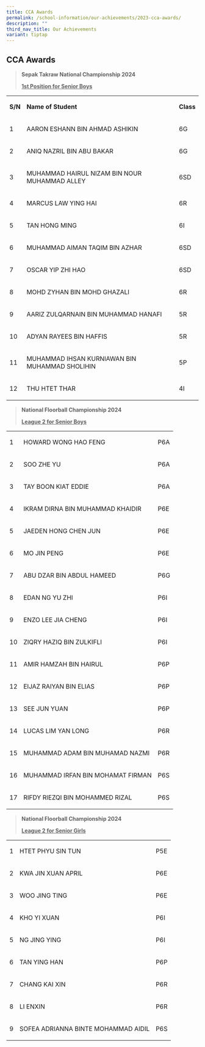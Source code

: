 ```yaml
---
title: CCA Awards
permalink: /school-information/our-achievements/2023-cca-awards/
description: ""
third_nav_title: Our Achievements
variant: tiptap
---
```

<h2>CCA Awards</h2>
<blockquote>
<p><strong>Sepak Takraw National Championship 2024</strong>
</p>
<p><strong><u>1st Position for Senior Boys</u></strong>
</p>
</blockquote>
<table style="minWidth: 75px">
<colgroup>
<col>
<col>
<col>
</colgroup>
<tbody>
<tr>
<td rowspan="1" colspan="1">
<p><strong>S/N</strong>
</p>
</td>
<td rowspan="1" colspan="1">
<p><strong>Name of Student</strong>
</p>
</td>
<td rowspan="1" colspan="1">
<p><strong>Class</strong>
</p>
</td>
</tr>
<tr>
<td rowspan="1" colspan="1">
<p>1</p>
</td>
<td rowspan="1" colspan="1">
<p>AARON ESHANN BIN AHMAD ASHIKIN</p>
</td>
<td rowspan="1" colspan="1">
<p>6G</p>
</td>
</tr>
<tr>
<td rowspan="1" colspan="1">
<p>2</p>
</td>
<td rowspan="1" colspan="1">
<p>ANIQ NAZRIL BIN ABU BAKAR</p>
</td>
<td rowspan="1" colspan="1">
<p>6G</p>
</td>
</tr>
<tr>
<td rowspan="1" colspan="1">
<p>3</p>
</td>
<td rowspan="1" colspan="1">
<p>MUHAMMAD HAIRUL NIZAM BIN NOUR MUHAMMAD ALLEY</p>
</td>
<td rowspan="1" colspan="1">
<p>6SD</p>
</td>
</tr>
<tr>
<td rowspan="1" colspan="1">
<p>4</p>
</td>
<td rowspan="1" colspan="1">
<p>MARCUS LAW YING HAI</p>
</td>
<td rowspan="1" colspan="1">
<p>6R</p>
</td>
</tr>
<tr>
<td rowspan="1" colspan="1">
<p>5</p>
</td>
<td rowspan="1" colspan="1">
<p>TAN HONG MING</p>
</td>
<td rowspan="1" colspan="1">
<p>6I</p>
</td>
</tr>
<tr>
<td rowspan="1" colspan="1">
<p>6</p>
</td>
<td rowspan="1" colspan="1">
<p>MUHAMMAD AIMAN TAQIM BIN AZHAR</p>
</td>
<td rowspan="1" colspan="1">
<p>6SD</p>
</td>
</tr>
<tr>
<td rowspan="1" colspan="1">
<p>7</p>
</td>
<td rowspan="1" colspan="1">
<p>OSCAR YIP ZHI HAO</p>
</td>
<td rowspan="1" colspan="1">
<p>6SD</p>
</td>
</tr>
<tr>
<td rowspan="1" colspan="1">
<p>8</p>
</td>
<td rowspan="1" colspan="1">
<p>MOHD ZYHAN BIN MOHD GHAZALI</p>
</td>
<td rowspan="1" colspan="1">
<p>6R</p>
</td>
</tr>
<tr>
<td rowspan="1" colspan="1">
<p>9</p>
</td>
<td rowspan="1" colspan="1">
<p>AARIZ ZULQARNAIN BIN MUHAMMAD HANAFI</p>
</td>
<td rowspan="1" colspan="1">
<p>5R</p>
</td>
</tr>
<tr>
<td rowspan="1" colspan="1">
<p>10</p>
</td>
<td rowspan="1" colspan="1">
<p>ADYAN RAYEES BIN HAFFIS</p>
</td>
<td rowspan="1" colspan="1">
<p>5R</p>
</td>
</tr>
<tr>
<td rowspan="1" colspan="1">
<p>11</p>
</td>
<td rowspan="1" colspan="1">
<p>MUHAMMAD IHSAN KURNIAWAN BIN MUHAMMAD SHOLIHIN</p>
</td>
<td rowspan="1" colspan="1">
<p>5P</p>
</td>
</tr>
<tr>
<td rowspan="1" colspan="1">
<p>12</p>
</td>
<td rowspan="1" colspan="1">
<p>THU HTET THAR</p>
</td>
<td rowspan="1" colspan="1">
<p>4I</p>
</td>
</tr>
</tbody>
</table>
<p></p>
<blockquote>
<p><strong>National Floorball Championship 2024</strong>
</p>
<p><strong><u>League 2 for Senior Boys</u></strong>
</p>
</blockquote>
<table style="minWidth: 75px">
<colgroup>
<col>
<col>
<col>
</colgroup>
<tbody>
<tr>
<td rowspan="1" colspan="1">
<p>1</p>
</td>
<td rowspan="1" colspan="1">
<p>HOWARD WONG HAO FENG</p>
</td>
<td rowspan="1" colspan="1">
<p>P6A</p>
</td>
</tr>
<tr>
<td rowspan="1" colspan="1">
<p>2</p>
</td>
<td rowspan="1" colspan="1">
<p>SOO ZHE YU</p>
</td>
<td rowspan="1" colspan="1">
<p>P6A</p>
</td>
</tr>
<tr>
<td rowspan="1" colspan="1">
<p>3</p>
</td>
<td rowspan="1" colspan="1">
<p>TAY BOON KIAT EDDIE</p>
</td>
<td rowspan="1" colspan="1">
<p>P6A</p>
</td>
</tr>
<tr>
<td rowspan="1" colspan="1">
<p>4</p>
</td>
<td rowspan="1" colspan="1">
<p>IKRAM DIRNA BIN MUHAMMAD KHAIDIR</p>
</td>
<td rowspan="1" colspan="1">
<p>P6E</p>
</td>
</tr>
<tr>
<td rowspan="1" colspan="1">
<p>5</p>
</td>
<td rowspan="1" colspan="1">
<p>JAEDEN HONG CHEN JUN</p>
</td>
<td rowspan="1" colspan="1">
<p>P6E</p>
</td>
</tr>
<tr>
<td rowspan="1" colspan="1">
<p>6</p>
</td>
<td rowspan="1" colspan="1">
<p>MO JIN PENG</p>
</td>
<td rowspan="1" colspan="1">
<p>P6E</p>
</td>
</tr>
<tr>
<td rowspan="1" colspan="1">
<p>7</p>
</td>
<td rowspan="1" colspan="1">
<p>ABU DZAR BIN ABDUL HAMEED</p>
</td>
<td rowspan="1" colspan="1">
<p>P6G</p>
</td>
</tr>
<tr>
<td rowspan="1" colspan="1">
<p>8</p>
</td>
<td rowspan="1" colspan="1">
<p>EDAN NG YU ZHI</p>
</td>
<td rowspan="1" colspan="1">
<p>P6I</p>
</td>
</tr>
<tr>
<td rowspan="1" colspan="1">
<p>9</p>
</td>
<td rowspan="1" colspan="1">
<p>ENZO LEE JIA CHENG</p>
</td>
<td rowspan="1" colspan="1">
<p>P6I</p>
</td>
</tr>
<tr>
<td rowspan="1" colspan="1">
<p>10</p>
</td>
<td rowspan="1" colspan="1">
<p>ZIQRY HAZIQ BIN ZULKIFLI</p>
</td>
<td rowspan="1" colspan="1">
<p>P6I</p>
</td>
</tr>
<tr>
<td rowspan="1" colspan="1">
<p>11</p>
</td>
<td rowspan="1" colspan="1">
<p>AMIR HAMZAH BIN HAIRUL</p>
</td>
<td rowspan="1" colspan="1">
<p>P6P</p>
</td>
</tr>
<tr>
<td rowspan="1" colspan="1">
<p>12</p>
</td>
<td rowspan="1" colspan="1">
<p>EIJAZ RAIYAN BIN ELIAS</p>
</td>
<td rowspan="1" colspan="1">
<p>P6P</p>
</td>
</tr>
<tr>
<td rowspan="1" colspan="1">
<p>13</p>
</td>
<td rowspan="1" colspan="1">
<p>SEE JUN YUAN</p>
</td>
<td rowspan="1" colspan="1">
<p>P6P</p>
</td>
</tr>
<tr>
<td rowspan="1" colspan="1">
<p>14</p>
</td>
<td rowspan="1" colspan="1">
<p>LUCAS LIM YAN LONG</p>
</td>
<td rowspan="1" colspan="1">
<p>P6R</p>
</td>
</tr>
<tr>
<td rowspan="1" colspan="1">
<p>15</p>
</td>
<td rowspan="1" colspan="1">
<p>MUHAMMAD ADAM BIN MUHAMAD NAZMI</p>
</td>
<td rowspan="1" colspan="1">
<p>P6R</p>
</td>
</tr>
<tr>
<td rowspan="1" colspan="1">
<p>16</p>
</td>
<td rowspan="1" colspan="1">
<p>MUHAMMAD IRFAN BIN MOHAMAT FIRMAN</p>
</td>
<td rowspan="1" colspan="1">
<p>P6S</p>
</td>
</tr>
<tr>
<td rowspan="1" colspan="1">
<p>17</p>
</td>
<td rowspan="1" colspan="1">
<p>RIFDY RIEZQI BIN MOHAMMED RIZAL</p>
</td>
<td rowspan="1" colspan="1">
<p>P6S</p>
</td>
</tr>
</tbody>
</table>
<blockquote>
<p><strong>National Floorball Championship 2024 </strong>
</p>
<p><strong><u>League 2 for Senior Girls</u></strong>
</p>
</blockquote>
<table style="minWidth: 75px">
<colgroup>
<col>
<col>
<col>
</colgroup>
<tbody>
<tr>
<td rowspan="1" colspan="1">
<p>1</p>
</td>
<td rowspan="1" colspan="1">
<p>HTET PHYU SIN TUN</p>
</td>
<td rowspan="1" colspan="1">
<p>P5E</p>
</td>
</tr>
<tr>
<td rowspan="1" colspan="1">
<p>2</p>
</td>
<td rowspan="1" colspan="1">
<p>KWA JIN XUAN APRIL</p>
</td>
<td rowspan="1" colspan="1">
<p>P6E</p>
</td>
</tr>
<tr>
<td rowspan="1" colspan="1">
<p>3</p>
</td>
<td rowspan="1" colspan="1">
<p>WOO JING TING</p>
</td>
<td rowspan="1" colspan="1">
<p>P6E</p>
</td>
</tr>
<tr>
<td rowspan="1" colspan="1">
<p>4</p>
</td>
<td rowspan="1" colspan="1">
<p>KHO YI XUAN</p>
</td>
<td rowspan="1" colspan="1">
<p>P6I</p>
</td>
</tr>
<tr>
<td rowspan="1" colspan="1">
<p>5</p>
</td>
<td rowspan="1" colspan="1">
<p>NG JING YING</p>
</td>
<td rowspan="1" colspan="1">
<p>P6I</p>
</td>
</tr>
<tr>
<td rowspan="1" colspan="1">
<p>6</p>
</td>
<td rowspan="1" colspan="1">
<p>TAN YING HAN</p>
</td>
<td rowspan="1" colspan="1">
<p>P6P</p>
</td>
</tr>
<tr>
<td rowspan="1" colspan="1">
<p>7</p>
</td>
<td rowspan="1" colspan="1">
<p>CHANG KAI XIN</p>
</td>
<td rowspan="1" colspan="1">
<p>P6R</p>
</td>
</tr>
<tr>
<td rowspan="1" colspan="1">
<p>8</p>
</td>
<td rowspan="1" colspan="1">
<p>LI ENXIN</p>
</td>
<td rowspan="1" colspan="1">
<p>P6R</p>
</td>
</tr>
<tr>
<td rowspan="1" colspan="1">
<p>9</p>
</td>
<td rowspan="1" colspan="1">
<p>SOFEA ADRIANNA BINTE MOHAMMAD AIDIL</p>
</td>
<td rowspan="1" colspan="1">
<p>P6S</p>
</td>
</tr>
</tbody>
</table>
<p></p>